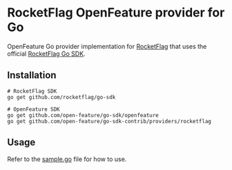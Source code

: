 # RocketFlag OpenFeature provider for Go

OpenFeature Go provider implementation for [RocketFlag](https://rocketflag.app) that uses the official [RocketFlag Go SDK](https://github.com/rocketflag/go-sdk).

## Installation

```shell
# RocketFlag SDK
go get github.com/rocketflag/go-sdk

# OpenFeature SDK
go get github.com/open-feature/go-sdk/openfeature
go get github.com/open-feature/go-sdk-contrib/providers/rocketflag
```

## Usage

Refer to the [sample.go](/providers/rocketflag/sample.go) file for how to use.
